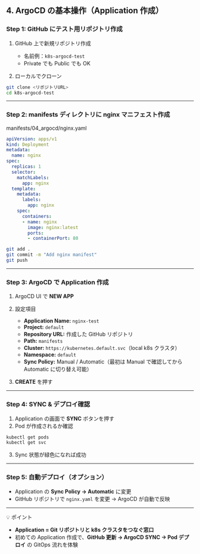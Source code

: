## 4. ArgoCD の基本操作（Application 作成）

### Step 1: GitHub にテスト用リポジトリ作成

1. GitHub 上で新規リポジトリ作成

   * 名前例：`k8s-argocd-test`
   * Private でも Public でも OK
2. ローカルでクローン

```bash
git clone <リポジトリURL>
cd k8s-argocd-test
```

---

### Step 2: manifests ディレクトリに nginx マニフェスト作成


manifests/04_argocd/nginx.yaml
```yaml
apiVersion: apps/v1
kind: Deployment
metadata:
  name: nginx
spec:
  replicas: 1
  selector:
    matchLabels:
      app: nginx
  template:
    metadata:
      labels:
        app: nginx
    spec:
      containers:
      - name: nginx
        image: nginx:latest
        ports:
        - containerPort: 80
```

```bash
git add .
git commit -m "Add nginx manifest"
git push
```

---

### Step 3: ArgoCD で Application 作成

1. ArgoCD UI で **NEW APP**

2. 設定項目

   * **Application Name:** `nginx-test`
   * **Project:** `default`
   * **Repository URL:** 作成した GitHub リポジトリ
   * **Path:** `manifests`
   * **Cluster:** `https://kubernetes.default.svc`（local k8s クラスタ）
   * **Namespace:** `default`
   * **Sync Policy:** Manual / Automatic（最初は Manual で確認してから Automatic に切り替え可能）

3. **CREATE** を押す

---

### Step 4: SYNC & デプロイ確認

1. Application の画面で **SYNC** ボタンを押す
2. Pod が作成されるか確認

```bash
kubectl get pods
kubectl get svc
```

3. Sync 状態が緑色になれば成功

---

### Step 5: 自動デプロイ（オプション）

* Application の **Sync Policy → Automatic** に変更
* GitHub リポジトリで `nginx.yaml` を変更 → ArgoCD が自動で反映

---

💡 ポイント

* **Application = Git リポジトリと k8s クラスタをつなぐ窓口**
* 初めての Application 作成で、**GitHub 更新 → ArgoCD SYNC → Pod デプロイ** の GitOps 流れを体験
